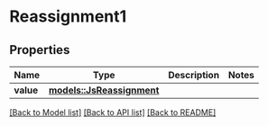 # Reassignment1

## Properties

Name | Type | Description | Notes
------------ | ------------- | ------------- | -------------
**value** | [**models::JsReassignment**](JsReassignment.md) |  | 

[[Back to Model list]](../README.md#documentation-for-models) [[Back to API list]](../README.md#documentation-for-api-endpoints) [[Back to README]](../README.md)


